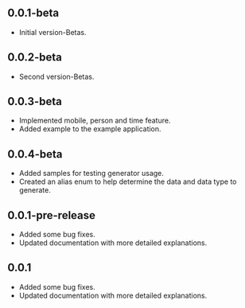 ## 0.0.1-beta

- Initial version-Betas.

## 0.0.2-beta

- Second version-Betas.

## 0.0.3-beta

- Implemented mobile, person and time feature.
- Added example to the example application.

## 0.0.4-beta

- Added samples for testing generator usage.
- Created an alias enum to help determine the data and data type to generate.

## 0.0.1-pre-release

- Added some bug fixes.
- Updated documentation with more detailed explanations.

## 0.0.1

- Added some bug fixes.
- Updated documentation with more detailed explanations.
